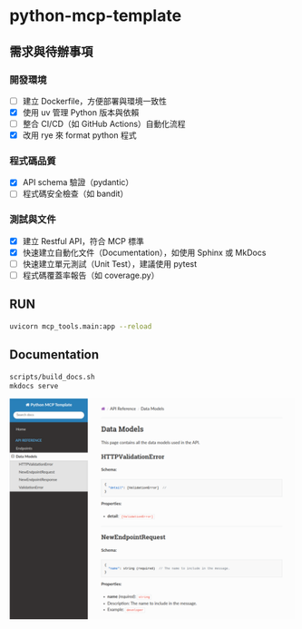 # python-mcp-template

## 需求與待辦事項

### 開發環境
- [ ] 建立 Dockerfile，方便部署與環境一致性
- [x] 使用 uv 管理 Python 版本與依賴
- [ ] 整合 CI/CD（如 GitHub Actions）自動化流程
- [x] 改用 rye 來 format python 程式

### 程式碼品質
- [x] API schema 驗證（pydantic）
- [ ] 程式碼安全檢查（如 bandit）

### 測試與文件
- [x] 建立 Restful API，符合 MCP 標準
- [x] 快速建立自動化文件（Documentation），如使用 Sphinx 或 MkDocs
- [ ] 快速建立單元測試（Unit Test），建議使用 pytest
- [ ] 程式碼覆蓋率報告（如 coverage.py）

## RUN

```bash
uvicorn mcp_tools.main:app --reload
```

## Documentation

```bash
scripts/build_docs.sh
mkdocs serve
```

![20250711222517](https://raw.githubusercontent.com/hsiangjenli/pic-bed/main/images/20250711222517.png)
